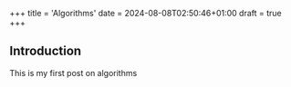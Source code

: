 +++
title = 'Algorithms'
date = 2024-08-08T02:50:46+01:00
draft = true
+++

## Introduction

This is my first post on algorithms

